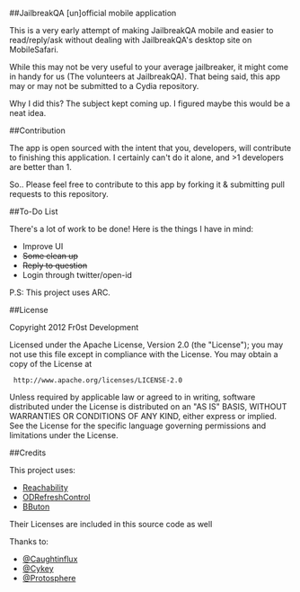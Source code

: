 ##JailbreakQA [un]official mobile application

This is a very early attempt of making JailbreakQA mobile and easier to read/reply/ask without dealing with JailbreakQA's desktop site on MobileSafari.

While this may not be very useful to your average jailbreaker, it might come in handy for us (The volunteers at JailbreakQA). That being said, this app may or may not be submitted to a Cydia repository. 

Why I did this? The subject kept coming up. I figured maybe this would be a neat idea. 

##Contribution

The app is open sourced with the intent that you, developers, will contribute to finishing this application. I certainly can't do it alone, and >1 developers are better than 1. 

So.. Please feel free to contribute to this app by forking it & submitting pull requests to this repository. 

##To-Do List

There's a lot of work to be done! Here is the things I have in mind:

- Improve UI
- <del>Some clean up</del>
- <del>Reply to question</del>
- Login through twitter/open-id

P.S: This project uses ARC.

##License 

Copyright 2012 Fr0st Development

   Licensed under the Apache License, Version 2.0 (the "License");
   you may not use this file except in compliance with the License.
   You may obtain a copy of the License at

     http://www.apache.org/licenses/LICENSE-2.0

   Unless required by applicable law or agreed to in writing, software
   distributed under the License is distributed on an "AS IS" BASIS,
   WITHOUT WARRANTIES OR CONDITIONS OF ANY KIND, either express or implied.
   See the License for the specific language governing permissions and
   limitations under the License. 

##Credits

This project uses: 

- <a href="http://developer.apple.com/library/ios/#samplecode/Reachability/Introduction/Intro.html">Reachability</a>
- <a href="https://github.com/Sephiroth87/ODRefreshControl">ODRefreshControl</a>
- <a href="https://github.com/mattlawer/BButton">BButon</a>

Their Licenses are included in this source code as well

Thanks to:

- <a href="https://github.com/caughtinflux">@Caughtinflux</a>
- <a href="https://github.com/Cykey">@Cykey</a>
- <a href="https://github.com/Protosphere">@Protosphere</a>
